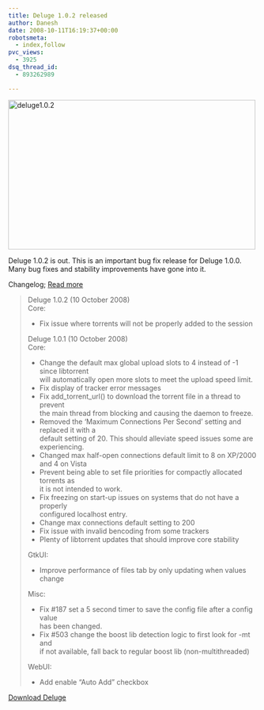 ```yaml
---
title: Deluge 1.0.2 released
author: Danesh
date: 2008-10-11T16:19:37+00:00
robotsmeta:
  - index,follow
pvc_views:
  - 3925
dsq_thread_id:
  - 893262989

---
```

[<img loading="lazy" src="http://farm4.static.flickr.com/3074/2931191393_d9eb5c92c3.jpg" alt="deluge1.0.2" width="500" height="302" />][1]

Deluge 1.0.2 is out. This is an important bug fix release for Deluge 1.0.0. Many bug fixes and stability improvements have gone into it.

Changelog; [Read more][2]

> Deluge 1.0.2 (10 October 2008)  
> Core:  
> * Fix issue where torrents will not be properly added to the session
> 
> Deluge 1.0.1 (10 October 2008)  
> Core:  
> * Change the default max global upload slots to 4 instead of -1 since libtorrent  
> will automatically open more slots to meet the upload speed limit.  
> * Fix display of tracker error messages  
> * Fix add\_torrent\_url() to download the torrent file in a thread to prevent  
> the main thread from blocking and causing the daemon to freeze.  
> * Removed the &#8216;Maximum Connections Per Second&#8217; setting and replaced it with a  
> default setting of 20. This should alleviate speed issues some are experiencing.  
> * Changed max half-open connections default limit to 8 on XP/2000 and 4 on Vista  
> * Prevent being able to set file priorities for compactly allocated torrents as  
> it is not intended to work.  
> * Fix freezing on start-up issues on systems that do not have a properly  
> configured localhost entry.  
> * Change max connections default setting to 200  
> * Fix issue with invalid bencoding from some trackers  
> * Plenty of libtorrent updates that should improve core stability
> 
> GtkUI:  
> * Improve performance of files tab by only updating when values change
> 
> Misc:  
> * Fix #187 set a 5 second timer to save the config file after a config value  
> has been changed.  
> * Fix #503 change the boost lib detection logic to first look for -mt and  
> if not available, fall back to regular boost lib (non-multithreaded)
> 
> WebUI:  
> * Add enable &#8220;Auto Add&#8221; checkbox

[Download Deluge][3]

 [1]: http://www.flickr.com/photos/dannyportal/2931191393/ "deluge1.0.2 by Danesh Manoharan, on Flickr"
 [2]: http://forum.deluge-torrent.org/viewtopic.php?f=8&t=10585
 [3]: http://deluge-torrent.org/downloads.php